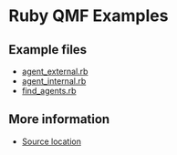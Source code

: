 
# Ruby QMF Examples

## Example files

 - [agent_external.rb](agent_external.rb.html)
 - [agent_internal.rb](agent_internal.rb.html)
 - [find_agents.rb](find_agents.rb.html)

## More information

 - [Source location](http://svn.apache.org/repos/asf/qpid/branches/0.30/qpid/cpp/bindings/qmf2/examples/ruby)
